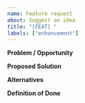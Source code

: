 ```yaml
---
name: Feature request
about: Suggest an idea
title: "[FEAT] "
labels: ["enhancement"]
---
```


**Problem / Opportunity**

**Proposed Solution**

**Alternatives**

**Definition of Done**
